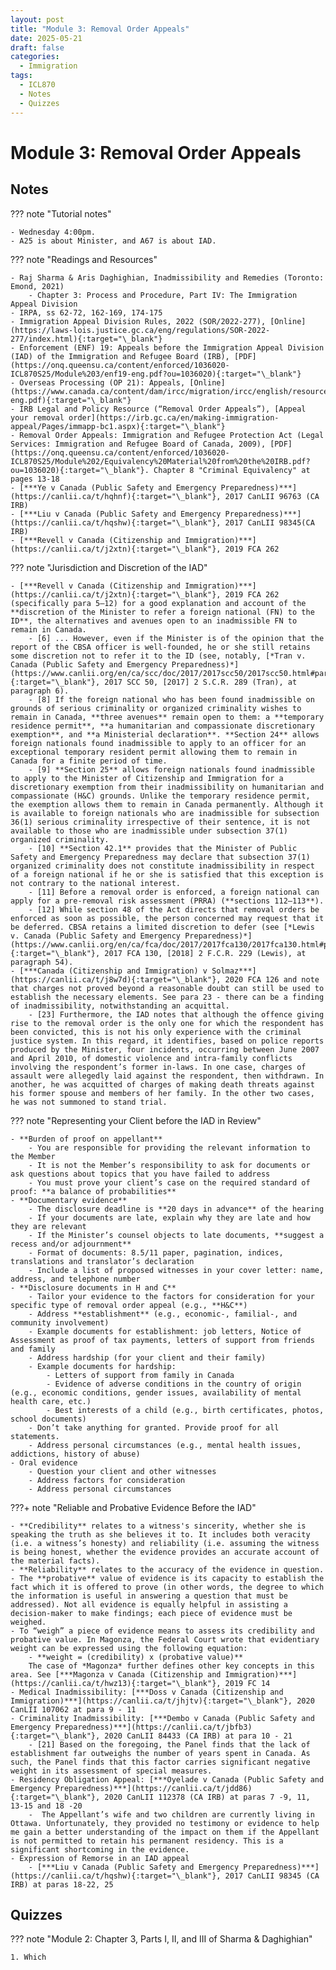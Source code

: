 ```yaml
---
layout: post
title: "Module 3: Removal Order Appeals"
date: 2025-05-21
draft: false
categories:
  - Immigration
tags:
  - ICL870
  - Notes
  - Quizzes
---
```


# Module 3: Removal Order Appeals

## Notes

??? note "Tutorial notes"

    - Wednesday 4:00pm.
    - A25 is about Minister, and A67 is about IAD.

??? note "Readings and Resources"

    - Raj Sharma & Aris Daghighian, Inadmissibility and Remedies (Toronto: Emond, 2021)
        - Chapter 3: Process and Procedure, Part IV: The Immigration Appeal Division
    - IRPA, ss 62-72, 162-169, 174-175
    - Immigration Appeal Division Rules, 2022 (SOR/2022-277), [Online](https://laws-lois.justice.gc.ca/eng/regulations/SOR-2022-277/index.html){:target="\_blank"}
    - Enforcement (ENF) 19: Appeals before the Immigration Appeal Division (IAD) of the Immigration and Refugee Board (IRB), [PDF](https://onq.queensu.ca/content/enforced/1036020-ICL870S25/Module%203/enf19-eng.pdf?ou=1036020){:target="\_blank"}
    - Overseas Processing (OP 21): Appeals, [Online](https://www.canada.ca/content/dam/ircc/migration/ircc/english/resources/manuals/op/op21-eng.pdf){:target="\_blank"}
    - IRB Legal and Policy Resource (“Removal Order Appeals”), [Appeal your removal order](https://irb.gc.ca/en/making-immigration-appeal/Pages/immapp-bc1.aspx){:target="\_blank"}
    - Removal Order Appeals: Immigration and Refugee Protection Act (Legal Services: Immigration and Refugee Board of Canada, 2009), [PDF](https://onq.queensu.ca/content/enforced/1036020-ICL870S25/Module%202/Equivalency%20Material%20from%20the%20IRB.pdf?ou=1036020){:target="\_blank"}. Chapter 8 "Criminal Equivalency" at pages 13-18
    - [***Ye v Canada (Public Safety and Emergency Preparedness)***](https://canlii.ca/t/hqhnf){:target="\_blank"}, 2017 CanLII 96763 (CA IRB)
    - [***Liu v Canada (Public Safety and Emergency Preparedness)***](https://canlii.ca/t/hqshw){:target="\_blank"}, 2017 CanLII 98345(CA IRB)
    - [***Revell v Canada (Citizenship and Immigration)***](https://canlii.ca/t/j2xtn){:target="\_blank"}, 2019 FCA 262

??? note "Jurisdiction and Discretion of the IAD"

    - [***Revell v Canada (Citizenship and Immigration)***](https://canlii.ca/t/j2xtn){:target="\_blank"}, 2019 FCA 262 (specifically para 5–12) for a good explanation and account of the **discretion of the Minister to refer a foreign national (FN) to the ID**, the alternatives and avenues open to an inadmissible FN to remain in Canada. 
        - [6] ... However, even if the Minister is of the opinion that the report of the CBSA officer is well-founded, he or she still retains some discretion not to refer it to the ID (see, notably, [*Tran v. Canada (Public Safety and Emergency Preparedness)*](https://www.canlii.org/en/ca/scc/doc/2017/2017scc50/2017scc50.html#par6){:target="\_blank"}, 2017 SCC 50, [2017] 2 S.C.R. 289 (Tran), at paragraph 6).
        - [8] If the foreign national who has been found inadmissible on grounds of serious criminality or organized criminality wishes to remain in Canada, **three avenues** remain open to them: a **temporary residence permit**, **a humanitarian and compassionate discretionary exemption**, and **a Ministerial declaration**. **Section 24** allows foreign nationals found inadmissible to apply to an officer for an exceptional temporary resident permit allowing them to remain in Canada for a finite period of time.
        - [9] **Section 25** allows foreign nationals found inadmissible to apply to the Minister of Citizenship and Immigration for a discretionary exemption from their inadmissibility on humanitarian and compassionate (H&C) grounds. Unlike the temporary residence permit, the exemption allows them to remain in Canada permanently. Although it is available to foreign nationals who are inadmissible for subsection 36(1) serious criminality irrespective of their sentence, it is not available to those who are inadmissible under subsection 37(1) organized criminality.
        - [10] **Section 42.1** provides that the Minister of Public Safety and Emergency Preparedness may declare that subsection 37(1) organized criminality does not constitute inadmissibility in respect of a foreign national if he or she is satisfied that this exception is not contrary to the national interest.
        - [11] Before a removal order is enforced, a foreign national can apply for a pre-removal risk assessment (PRRA) (**sections 112–113**). 
        - [12] While section 48 of the Act directs that removal orders be enforced as soon as possible, the person concerned may request that it be deferred. CBSA retains a limited discretion to defer (see [*Lewis v. Canada (Public Safety and Emergency Preparedness)*](https://www.canlii.org/en/ca/fca/doc/2017/2017fca130/2017fca130.html#par54){:target="\_blank"}, 2017 FCA 130, [2018] 2 F.C.R. 229 (Lewis), at paragraph 54).
    - [***Canada (Citizenship and Immigration) v Solmaz***](https://canlii.ca/t/j8w7d){:target="\_blank"}, 2020 FCA 126 and note that charges not proved beyond a reasonable doubt can still be used to establish the necessary elements. See para 23 - there can be a finding of inadmissibility, notwithstanding an acquittal. 
        - [23] Furthermore, the IAD notes that although the offence giving rise to the removal order is the only one for which the respondent has been convicted, this is not his only experience with the criminal justice system. In this regard, it identifies, based on police reports produced by the Minister, four incidents, occurring between June 2007 and April 2010, of domestic violence and intra-family conflicts involving the respondent’s former in-laws. In one case, charges of assault were allegedly laid against the respondent, then withdrawn. In another, he was acquitted of charges of making death threats against his former spouse and members of her family. In the other two cases, he was not summoned to stand trial.

??? note "Representing your Client before the IAD in Review"

    - **Burden of proof on appellant**
        - You are responsible for providing the relevant information to the Member
        - It is not the Member’s responsibility to ask for documents or ask questions about topics that you have failed to address
        - You must prove your client’s case on the required standard of proof: **a balance of probabilities**
    - **Documentary evidence**
        - The disclosure deadline is **20 days in advance** of the hearing
        - If your documents are late, explain why they are late and how they are relevant
        - If the Minister’s counsel objects to late documents, **suggest a recess and/or adjournment**
        - Format of documents: 8.5/11 paper, pagination, indices, translations and translator’s declaration
        - Include a list of proposed witnesses in your cover letter: name, address, and telephone number
    - **Disclosure documents in H and C**
        - Tailor your evidence to the factors for consideration for your specific type of removal order appeal (e.g., **H&C**)
        - Address **establishment** (e.g., economic-, familial-, and community involvement)
        - Example documents for establishment: job letters, Notice of Assessment as proof of tax payments, letters of support from friends and family
        - Address hardship (for your client and their family)
        - Example documents for hardship:
            - Letters of support from family in Canada
            - Evidence of adverse conditions in the country of origin (e.g., economic conditions, gender issues, availability of mental health care, etc.)
            - Best interests of a child (e.g., birth certificates, photos, school documents)
        - Don’t take anything for granted. Provide proof for all statements.
        - Address personal circumstances (e.g., mental health issues, addictions, history of abuse)
    - Oral evidence
        - Question your client and other witnesses
        - Address factors for consideration
        - Address personal circumstances

???+ note "Reliable and Probative Evidence Before the IAD"

    - **Credibility** relates to a witness's sincerity, whether she is speaking the truth as she believes it to. It includes both veracity (i.e. a witness’s honesty) and reliability (i.e. assuming the witness is being honest, whether the evidence provides an accurate account of the material facts).
    - **Reliability** relates to the accuracy of the evidence in question. 
    - The **probative** value of evidence is its capacity to establish the fact which it is offered to prove (in other words, the degree to which the information is useful in answering a question that must be addressed). Not all evidence is equally helpful in assisting a decision-maker to make findings; each piece of evidence must be weighed. 
    - To “weigh” a piece of evidence means to assess its credibility and probative value. In Magonza, the Federal Court wrote that evidentiary weight can be expressed using the following equation:
        - **weight = (credibility) x (probative value)**
        The case of *Magonza* further defines other key concepts in this area. See [***Magonza v Canada (Citizenship and Immigration)***](https://canlii.ca/t/hwz13){:target="\_blank"}, 2019 FC 14 
    - Medical Inadmissibility: [***Doss v Canada (Citizenship and Immigration)***](https://canlii.ca/t/jhjtv){:target="\_blank"}, 2020 CanLII 107062 at para 9 - 11
    - Criminality Inadmissibility: [***Dembo v Canada (Public Safety and Emergency Preparedness)***](https://canlii.ca/t/jbfb3){:target="\_blank"}, 2020 CanLII 84433 (CA IRB) at para 10 - 21
        - [21] Based on the foregoing, the Panel finds that the lack of establishment far outweighs the number of years spent in Canada. As such, the Panel finds that this factor carries significant negative weight in its assessment of special measures.
    - Residency Obligation Appeal: [***Oyelade v Canada (Public Safety and Emergency Preparedness)***](https://canlii.ca/t/jdd86){:target="\_blank"}, 2020 CanLII 112378 (CA IRB) at paras 7 -9, 11, 13-15 and 18 -20
        -  The Appellant’s wife and two children are currently living in Ottawa. Unfortunately, they provided no testimony or evidence to help me gain a better understanding of the impact on them if the Appellant is not permitted to retain his permanent residency. This is a significant shortcoming in the evidence.
    - Expression of Remorse in an IAD appeal
        - [***Liu v Canada (Public Safety and Emergency Preparedness)***](https://canlii.ca/t/hqshw){:target="\_blank"}, 2017 CanLII 98345 (CA IRB) at paras 18-22, 25



## Quizzes

??? note "Module 2: Chapter 3, Parts I, II, and III of Sharma & Daghighian"

    1. Which 